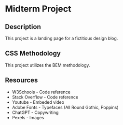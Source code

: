 # Midterm Project
## Description
This project is a landing page for a fictitious design blog.

## CSS Methodology
This project utilizes the BEM methodology.

## Resources
* W3Schools - Code reference
* Stack Overflow - Code reference
* Youtube - Embeded video
* Adobe Fonts - Typefaces (All Round Gothic, Poppins)
* ChatGPT - Copywriting
* Pexels - Images
